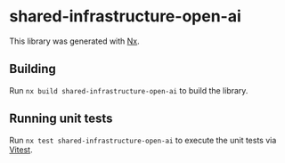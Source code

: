 # shared-infrastructure-open-ai

This library was generated with [Nx](https://nx.dev).

## Building

Run `nx build shared-infrastructure-open-ai` to build the library.

## Running unit tests

Run `nx test shared-infrastructure-open-ai` to execute the unit tests via [Vitest](https://vitest.dev/).
